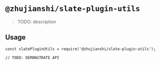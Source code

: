 # `@zhujianshi/slate-plugin-utils`

> TODO: description

## Usage

```
const slatePluginUtils = require('@zhujianshi/slate-plugin-utils');

// TODO: DEMONSTRATE API
```
